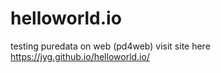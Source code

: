 # helloworld.io
testing puredata on web (pd4web)
visit site here https://jyg.github.io/helloworld.io/
